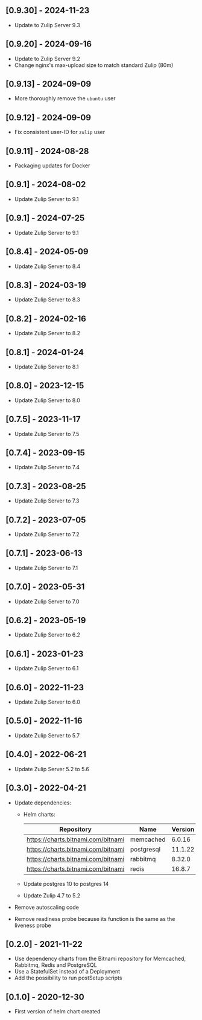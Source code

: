 ## [0.9.30] - 2024-11-23

- Update to Zulip Server 9.3

## [0.9.20] - 2024-09-16

- Update to Zulip Server 9.2
- Change nginx's max-upload size to match standard Zulip (80m)

## [0.9.13] - 2024-09-09

- More thoroughly remove the `ubuntu` user

## [0.9.12] - 2024-09-09

- Fix consistent user-ID for `zulip` user

## [0.9.11] - 2024-08-28

- Packaging updates for Docker

## [0.9.1] - 2024-08-02

- Update Zulip Server to 9.1

## [0.9.1] - 2024-07-25

- Update Zulip Server to 9.1

## [0.8.4] - 2024-05-09

- Update Zulip Server to 8.4

## [0.8.3] - 2024-03-19

- Update Zulip Server to 8.3

## [0.8.2] - 2024-02-16

- Update Zulip Server to 8.2

## [0.8.1] - 2024-01-24

- Update Zulip Server to 8.1

## [0.8.0] - 2023-12-15

- Update Zulip Server to 8.0

## [0.7.5] - 2023-11-17

- Update Zulip Server to 7.5

## [0.7.4] - 2023-09-15

- Update Zulip Server to 7.4

## [0.7.3] - 2023-08-25

- Update Zulip Server to 7.3

## [0.7.2] - 2023-07-05

- Update Zulip Server to 7.2

## [0.7.1] - 2023-06-13

- Update Zulip Server to 7.1

## [0.7.0] - 2023-05-31

- Update Zulip Server to 7.0

## [0.6.2] - 2023-05-19

- Update Zulip Server to 6.2

## [0.6.1] - 2023-01-23

- Update Zulip Server to 6.1

## [0.6.0] - 2022-11-23

- Update Zulip Server to 6.0

## [0.5.0] - 2022-11-16

- Update Zulip Server to 5.7

## [0.4.0] - 2022-06-21

- Update Zulip Server 5.2 to 5.6

## [0.3.0] - 2022-04-21

- Update dependencies:

  - Helm charts:

    | Repository                         | Name       | Version |
    | ---------------------------------- | ---------- | ------- |
    | https://charts.bitnami.com/bitnami | memcached  | 6.0.16  |
    | https://charts.bitnami.com/bitnami | postgresql | 11.1.22 |
    | https://charts.bitnami.com/bitnami | rabbitmq   | 8.32.0  |
    | https://charts.bitnami.com/bitnami | redis      | 16.8.7  |

  - Update postgres 10 to postgres 14
  - Update Zulip 4.7 to 5.2

- Remove autoscaling code
- Remove readiness probe because its function is the same as the liveness probe

## [0.2.0] - 2021-11-22

- Use dependency charts from the Bitnami repository for Memcached, Rabbitmq,
  Redis and PostgreSQL
- Use a StatefulSet instead of a Deployment
- Add the possibility to run postSetup scripts

## [0.1.0] - 2020-12-30

- First version of helm chart created
